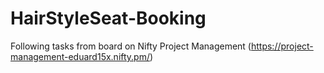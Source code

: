 # HairStyleSeat-Booking

Following tasks from board on Nifty Project Management (https://project-management-eduard15x.nifty.pm/)
